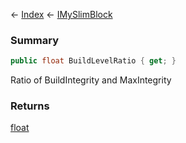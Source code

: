 ← [Index](Api-Index) ← [IMySlimBlock](VRage.Game.ModAPI.Ingame.IMySlimBlock)

### Summary

```csharp
public float BuildLevelRatio { get; }
```

Ratio of BuildIntegrity and MaxIntegrity

### Returns

[float](https://docs.microsoft.com/en-us/dotnet/api/system.single?view=netframework-4.6)

